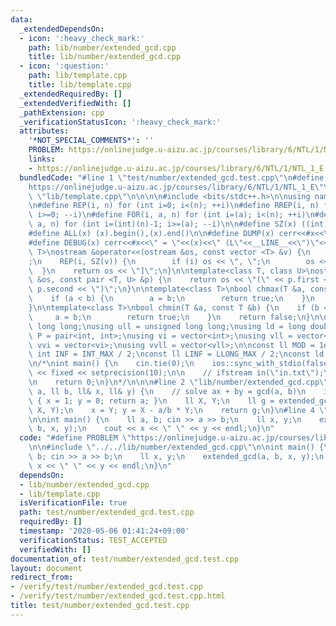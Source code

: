```yaml
---
data:
  _extendedDependsOn:
  - icon: ':heavy_check_mark:'
    path: lib/number/extended_gcd.cpp
    title: lib/number/extended_gcd.cpp
  - icon: ':question:'
    path: lib/template.cpp
    title: lib/template.cpp
  _extendedRequiredBy: []
  _extendedVerifiedWith: []
  _pathExtension: cpp
  _verificationStatusIcon: ':heavy_check_mark:'
  attributes:
    '*NOT_SPECIAL_COMMENTS*': ''
    PROBLEM: https://onlinejudge.u-aizu.ac.jp/courses/library/6/NTL/1/NTL_1_E
    links:
    - https://onlinejudge.u-aizu.ac.jp/courses/library/6/NTL/1/NTL_1_E
  bundledCode: "#line 1 \"test/number/extended_gcd.test.cpp\"\n#define PROBLEM \"\
    https://onlinejudge.u-aizu.ac.jp/courses/library/6/NTL/1/NTL_1_E\"\n\n#line 1\
    \ \"lib/template.cpp\"\n\n\n\n#include <bits/stdc++.h>\n\nusing namespace std;\n\
    \n#define REP(i, n) for (int i=0; i<(n); ++i)\n#define RREP(i, n) for (int i=(int)(n)-1;\
    \ i>=0; --i)\n#define FOR(i, a, n) for (int i=(a); i<(n); ++i)\n#define RFOR(i,\
    \ a, n) for (int i=(int)(n)-1; i>=(a); --i)\n\n#define SZ(x) ((int)(x).size())\n\
    #define ALL(x) (x).begin(),(x).end()\n\n#define DUMP(x) cerr<<#x<<\" = \"<<(x)<<endl\n\
    #define DEBUG(x) cerr<<#x<<\" = \"<<(x)<<\" (L\"<<__LINE__<<\")\"<<endl;\n\ntemplate<class\
    \ T>\nostream &operator<<(ostream &os, const vector <T> &v) {\n    os << \"[\"\
    ;\n    REP(i, SZ(v)) {\n        if (i) os << \", \";\n        os << v[i];\n  \
    \  }\n    return os << \"]\";\n}\n\ntemplate<class T, class U>\nostream &operator<<(ostream\
    \ &os, const pair <T, U> &p) {\n    return os << \"(\" << p.first << \" \" <<\
    \ p.second << \")\";\n}\n\ntemplate<class T>\nbool chmax(T &a, const T &b) {\n\
    \    if (a < b) {\n        a = b;\n        return true;\n    }\n    return false;\n\
    }\n\ntemplate<class T>\nbool chmin(T &a, const T &b) {\n    if (b < a) {\n   \
    \     a = b;\n        return true;\n    }\n    return false;\n}\n\nusing ll =\
    \ long long;\nusing ull = unsigned long long;\nusing ld = long double;\nusing\
    \ P = pair<int, int>;\nusing vi = vector<int>;\nusing vll = vector<ll>;\nusing\
    \ vvi = vector<vi>;\nusing vvll = vector<vll>;\n\nconst ll MOD = 1e9 + 7;\nconst\
    \ int INF = INT_MAX / 2;\nconst ll LINF = LLONG_MAX / 2;\nconst ld eps = 1e-9;\n\
    \n/*\nint main() {\n    cin.tie(0);\n    ios::sync_with_stdio(false);\n    cout\
    \ << fixed << setprecision(10);\n\n    // ifstream in(\"in.txt\");\n    // cin.rdbuf(in.rdbuf());\n\
    \n    return 0;\n}\n*/\n\n\n#line 2 \"lib/number/extended_gcd.cpp\"\n\nll extended_gcd(ll\
    \ a, ll b, ll& x, ll& y) {\n    // solve ax + by = gcd(a, b)\n    if (b == 0)\
    \ { x = 1; y = 0; return a; }\n    ll X, Y;\n    ll g = extended_gcd(b, a % b,\
    \ X, Y);\n    x = Y; y = X - a/b * Y;\n    return g;\n}\n#line 4 \"test/number/extended_gcd.test.cpp\"\
    \n\nint main() {\n    ll a, b; cin >> a >> b;\n    ll x, y;\n    extended_gcd(a,\
    \ b, x, y);\n    cout << x << \" \" << y << endl;\n}\n"
  code: "#define PROBLEM \"https://onlinejudge.u-aizu.ac.jp/courses/library/6/NTL/1/NTL_1_E\"\
    \n\n#include \"../../lib/number/extended_gcd.cpp\"\n\nint main() {\n    ll a,\
    \ b; cin >> a >> b;\n    ll x, y;\n    extended_gcd(a, b, x, y);\n    cout <<\
    \ x << \" \" << y << endl;\n}\n"
  dependsOn:
  - lib/number/extended_gcd.cpp
  - lib/template.cpp
  isVerificationFile: true
  path: test/number/extended_gcd.test.cpp
  requiredBy: []
  timestamp: '2020-05-06 01:41:24+09:00'
  verificationStatus: TEST_ACCEPTED
  verifiedWith: []
documentation_of: test/number/extended_gcd.test.cpp
layout: document
redirect_from:
- /verify/test/number/extended_gcd.test.cpp
- /verify/test/number/extended_gcd.test.cpp.html
title: test/number/extended_gcd.test.cpp
---
```

